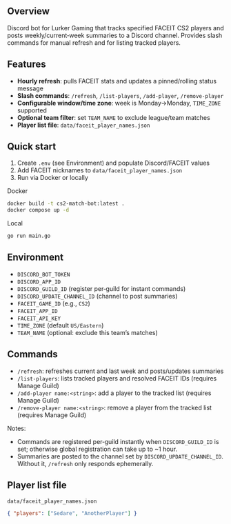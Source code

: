 ## Overview

Discord bot for Lurker Gaming that tracks specified FACEIT CS2 players and posts weekly/current‑week summaries to a Discord channel. Provides slash commands for manual refresh and for listing tracked players.

## Features

- **Hourly refresh**: pulls FACEIT stats and updates a pinned/rolling status message
- **Slash commands**: `/refresh`, `/list-players`, `/add-player`, `/remove-player`
- **Configurable window/time zone**: week is Monday→Monday, `TIME_ZONE` supported
- **Optional team filter**: set `TEAM_NAME` to exclude league/team matches
- **Player list file**: `data/faceit_player_names.json`

## Quick start

1) Create `.env` (see Environment) and populate Discord/FACEIT values
2) Add FACEIT nicknames to `data/faceit_player_names.json`
3) Run via Docker or locally

Docker
```bash
docker build -t cs2-match-bot:latest .
docker compose up -d
```

Local
```bash
go run main.go
```

## Environment

- `DISCORD_BOT_TOKEN`
- `DISCORD_APP_ID`
- `DISCORD_GUILD_ID` (register per‑guild for instant commands)
- `DISCORD_UPDATE_CHANNEL_ID` (channel to post summaries)
- `FACEIT_GAME_ID` (e.g., `CS2`)
- `FACEIT_APP_ID`
- `FACEIT_API_KEY`
- `TIME_ZONE` (default `US/Eastern`)
- `TEAM_NAME` (optional: exclude this team’s matches)

## Commands

- `/refresh`: refreshes current and last week and posts/updates summaries
- `/list-players`: lists tracked players and resolved FACEIT IDs (requires Manage Guild)
- `/add-player name:<string>`: add a player to the tracked list (requires Manage Guild)
- `/remove-player name:<string>`: remove a player from the tracked list (requires Manage Guild)

Notes:

- Commands are registered per‑guild instantly when `DISCORD_GUILD_ID` is set; otherwise global registration can take up to ~1 hour.
- Summaries are posted to the channel set by `DISCORD_UPDATE_CHANNEL_ID`. Without it, `/refresh` only responds ephemerally.

## Player list file

`data/faceit_player_names.json`
```json
{ "players": ["Sedare", "AnotherPlayer"] }
```